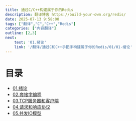 ```yaml
---
title: 通过C/C++构建属于你的Redis
description: 翻译博客 https://build-your-own.org/redis/
date: 2025-07-13 9:58:00
tags: ["翻译","C","C++","Redis"]
categories: ["内容翻译"]
outline: [2,3]
next:
    text: '01.绪论'
    link: '/翻译/通过C和C++手把手构建属于你的Redis/01/01-绪论'
---
```

<script setup="ts">
import HoverNote from '@/theme/components/HoverNote.vue'
</script>

# 目录

- [01.绪论](01-绪论.md)
- [02.套接字编程](02-套接字编程.md)
- [03.TCP服务器和客户端](03-TCP服务器和客户端.md)
- [04.请求和响应协议](04-请求和响应协议.md)
- [05.并发IO模型](05-并发IO模型.md)
